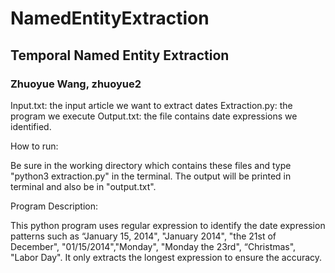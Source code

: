 # NamedEntityExtraction
##  Temporal Named Entity Extraction
### Zhuoyue Wang, zhuoyue2

Input.txt: the input article we want to extract dates
Extraction.py: the program we execute
Output.txt: the file contains date expressions we identified.

How to run:

Be sure in the working directory which contains these files and type "python3 extraction.py" in the terminal. The output will be printed in terminal and also be in "output.txt".

Program Description:

This python program uses regular expression to identify the date expression patterns such as “January 15, 2014", "January 2014", "the 21st of December", "01/15/2014","Monday", "Monday the 23rd", “Christmas", "Labor Day". It only extracts the longest expression to ensure the accuracy.
